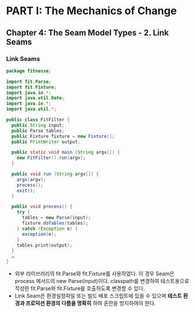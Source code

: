 # PART I: The Mechanics of Change
## Chapter 4: The Seam Model Types - 2. Link Seams
### Link Seams
```java
package fitnesse;

import fit.Parse;
import fit.Fixture;
import java.io.*;
import java.util.Date;
import java.io.*;
import java.util.*;

public class FitFilter {
  public String input;
  public Parse tables;
  public Fixture fixture = new Fixture();
  public PrintWriter output;

  public static void main (String argv[]) {
    new FitFilter().run(argv);
  }

  public void run (String argv[]) {
    args(argv);
    process();
    exit();
  }

  public void process() {
    try {
      tables = new Parse(input);
      fixture.doTables(tables);
    } catch (Exception e) {
      exception(e);
    }
    tables.print(output);
  }
  …
}
```
- 외부 라이브러리의 fit.Parse와 fit.Fixture를 사용하였다. 이 경우 Seam은 process 메서드의 new Parse(input)이다. classpath를 변경하여 테스트용으로 작성한 fit.Parse와 fit.Fixture를 호출하도록 변경할 수 있다.
- Link Seam은 환경설정파일 또는 빌드 배포 스크립트에 있을 수 있으며 **테스트 환경과 프로덕션 환경의 다름을 명확히** 하여 혼란을 방지하여야 한다.
